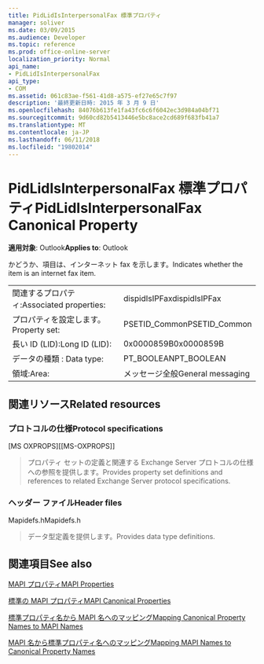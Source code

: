 ```yaml
---
title: PidLidIsInterpersonalFax 標準プロパティ
manager: soliver
ms.date: 03/09/2015
ms.audience: Developer
ms.topic: reference
ms.prod: office-online-server
localization_priority: Normal
api_name:
- PidLidIsInterpersonalFax
api_type:
- COM
ms.assetid: 061c83ae-f561-41d8-a575-ef27e65c7f97
description: '最終更新日時: 2015 年 3 月 9 日'
ms.openlocfilehash: 84076b613fe1fa43fc6c6f6042ec3d984a04bf71
ms.sourcegitcommit: 9d60cd82b5413446e5bc8ace2cd689f683fb41a7
ms.translationtype: MT
ms.contentlocale: ja-JP
ms.lasthandoff: 06/11/2018
ms.locfileid: "19802014"
---
```

# <a name="pidlidisinterpersonalfax-canonical-property"></a><span data-ttu-id="da1f7-103">PidLidIsInterpersonalFax 標準プロパティ</span><span class="sxs-lookup"><span data-stu-id="da1f7-103">PidLidIsInterpersonalFax Canonical Property</span></span>

  
  
<span data-ttu-id="da1f7-104">**適用対象**: Outlook</span><span class="sxs-lookup"><span data-stu-id="da1f7-104">**Applies to**: Outlook</span></span> 
  
<span data-ttu-id="da1f7-105">かどうか、項目は、インターネット fax を示します。</span><span class="sxs-lookup"><span data-stu-id="da1f7-105">Indicates whether the item is an internet fax item.</span></span>
  
|||
|:-----|:-----|
|<span data-ttu-id="da1f7-106">関連するプロパティ:</span><span class="sxs-lookup"><span data-stu-id="da1f7-106">Associated properties:</span></span>  <br/> |<span data-ttu-id="da1f7-107">dispidIsIPFax</span><span class="sxs-lookup"><span data-stu-id="da1f7-107">dispidIsIPFax</span></span>  <br/> |
|<span data-ttu-id="da1f7-108">プロパティを設定します。</span><span class="sxs-lookup"><span data-stu-id="da1f7-108">Property set:</span></span>  <br/> |<span data-ttu-id="da1f7-109">PSETID_Common</span><span class="sxs-lookup"><span data-stu-id="da1f7-109">PSETID_Common</span></span>  <br/> |
|<span data-ttu-id="da1f7-110">長い ID (LID):</span><span class="sxs-lookup"><span data-stu-id="da1f7-110">Long ID (LID):</span></span>  <br/> |<span data-ttu-id="da1f7-111">0x0000859B</span><span class="sxs-lookup"><span data-stu-id="da1f7-111">0x0000859B</span></span>  <br/> |
|<span data-ttu-id="da1f7-112">データの種類 : </span><span class="sxs-lookup"><span data-stu-id="da1f7-112">Data type:</span></span>  <br/> |<span data-ttu-id="da1f7-113">PT_BOOLEAN</span><span class="sxs-lookup"><span data-stu-id="da1f7-113">PT_BOOLEAN</span></span>  <br/> |
|<span data-ttu-id="da1f7-114">領域:</span><span class="sxs-lookup"><span data-stu-id="da1f7-114">Area:</span></span>  <br/> |<span data-ttu-id="da1f7-115">メッセージ全般</span><span class="sxs-lookup"><span data-stu-id="da1f7-115">General messaging</span></span>  <br/> |
   
## <a name="related-resources"></a><span data-ttu-id="da1f7-116">関連リソース</span><span class="sxs-lookup"><span data-stu-id="da1f7-116">Related resources</span></span>

### <a name="protocol-specifications"></a><span data-ttu-id="da1f7-117">プロトコルの仕様</span><span class="sxs-lookup"><span data-stu-id="da1f7-117">Protocol specifications</span></span>

<span data-ttu-id="da1f7-118">[MS OXPROPS]</span><span class="sxs-lookup"><span data-stu-id="da1f7-118">[[MS-OXPROPS]]</span></span> 
  
> <span data-ttu-id="da1f7-119">プロパティ セットの定義と関連する Exchange Server プロトコルの仕様への参照を提供します。</span><span class="sxs-lookup"><span data-stu-id="da1f7-119">Provides property set definitions and references to related Exchange Server protocol specifications.</span></span>
    
### <a name="header-files"></a><span data-ttu-id="da1f7-120">ヘッダー ファイル</span><span class="sxs-lookup"><span data-stu-id="da1f7-120">Header files</span></span>

<span data-ttu-id="da1f7-121">Mapidefs.h</span><span class="sxs-lookup"><span data-stu-id="da1f7-121">Mapidefs.h</span></span>
  
> <span data-ttu-id="da1f7-122">データ型定義を提供します。</span><span class="sxs-lookup"><span data-stu-id="da1f7-122">Provides data type definitions.</span></span>
    
## <a name="see-also"></a><span data-ttu-id="da1f7-123">関連項目</span><span class="sxs-lookup"><span data-stu-id="da1f7-123">See also</span></span>



[<span data-ttu-id="da1f7-124">MAPI プロパティ</span><span class="sxs-lookup"><span data-stu-id="da1f7-124">MAPI Properties</span></span>](mapi-properties.md)
  
[<span data-ttu-id="da1f7-125">標準の MAPI プロパティ</span><span class="sxs-lookup"><span data-stu-id="da1f7-125">MAPI Canonical Properties</span></span>](mapi-canonical-properties.md)
  
[<span data-ttu-id="da1f7-126">標準プロパティ名から MAPI 名へのマッピング</span><span class="sxs-lookup"><span data-stu-id="da1f7-126">Mapping Canonical Property Names to MAPI Names</span></span>](mapping-canonical-property-names-to-mapi-names.md)
  
[<span data-ttu-id="da1f7-127">MAPI 名から標準プロパティ名へのマッピング</span><span class="sxs-lookup"><span data-stu-id="da1f7-127">Mapping MAPI Names to Canonical Property Names</span></span>](mapping-mapi-names-to-canonical-property-names.md)

